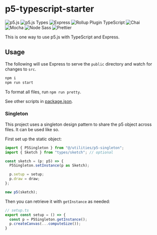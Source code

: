 # p5-typescript-starter

![p5.js](https://img.shields.io/badge/p5.js-v1.5.0-orange.svg)
![p5.js Types](https://img.shields.io/badge/p5.js%20Types-v1.6.1-green.svg)
![Express](https://img.shields.io/badge/Express-v4.18.2-green.svg)
![Rollup Plugin TypeScript](https://img.shields.io/badge/Rollup%20Plugin%20TypeScript-v3.2.0-blue.svg)
![Chai](https://img.shields.io/badge/Chai-v4.3.7-yellow.svg)
![Mocha](https://img.shields.io/badge/Mocha-v10.2.0-yellow.svg)
![Node Sass](https://img.shields.io/badge/Node%20Sass-v8.0.0-pink.svg)
![Prettier](https://img.shields.io/badge/Prettier-v2.8.8-orange.svg)

This is one way to use p5.js with TypeScript and Express.

## Usage

The following will use Express to serve the `public` directory and watch for changes to `src`.

```bash
npm i
npm run start
```

To format all files, run `npm run pretty`.  

See other scripts in [package.json](package.json).

### Singleton

This project uses a singleton design pattern to share the p5 object across files. It can be used like so.

First set up the static object:

```ts
import { P5Singleton } from "@/utilities/p5-singleton";
import { Sketch } from "types/sketch"; // optional

const sketch = (p: p5) => {
  P5Singleton.setInstance(p as Sketch);

  p.setup = setup;
  p.draw = draw;
};

new p5(sketch);
```

Then you can retrieve it with `getInstance` as needed:

```ts
// setup.ts
export const setup = () => {
  const p = P5Singleton.getInstance();
  p.createCanvas(...computeSize());
}
```
